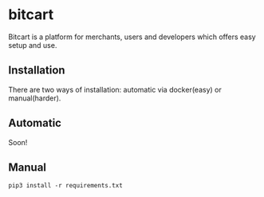 # bitcart
Bitcart is a platform for merchants, users and developers which offers easy setup and use.

Installation
------------

There are two ways of installation: automatic via docker(easy) or manual(harder).

  Automatic
  ---------
  Soon!
  
  Manual
  ------
  
  
    pip3 install -r requirements.txt
